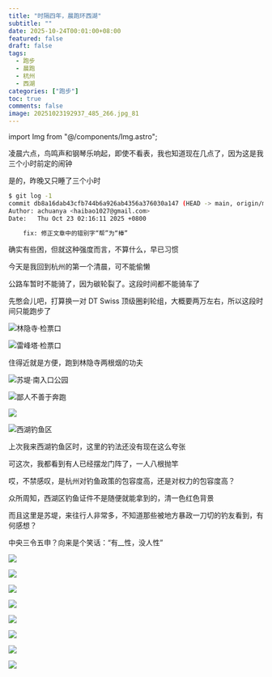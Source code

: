 ```yaml
---
title: "时隔四年，晨跑环西湖"
subtitle: ""
date: 2025-10-24T00:01:00+08:00
featured: false
draft: false
tags:
  - 跑步
  - 晨跑
  - 杭州
  - 西湖
categories: ["跑步"]
toc: true
comments: false
image: 20251023192937_485_266.jpg_81
---
```

import Img from "@/components/Img.astro";

凌晨六点，鸟鸣声和钢琴乐响起，即使不看表，我也知道现在几点了，因为这是我三个小时前定的闹钟

是的，昨晚又只睡了三个小时

```bash
$ git log -1
commit db8a16dab43cfb744b6a926ab4356a376030a147 (HEAD -> main, origin/main, origin/HEAD)
Author: achuanya <haibao1027@gmail.com>
Date:   Thu Oct 23 02:16:11 2025 +0800

    fix: 修正文章中的错别字“帮”为“棒”
```

确实有些困，但就这种强度而言，不算什么，早已习惯

今天是我回到杭州的第一个清晨，可不能偷懒

公路车暂时不能骑了，因为碳轮裂了。这段时间都不能骑车了

先憋会儿吧，打算换一对 DT Swiss 顶级圈刹轮组，大概要两万左右，所以这段时间只能跑步了

<Img
  src="20251023192813_480_266.jpg"
  alt="林隐寺·检票口"
/>

<Img
  src="20251023192849_481_266.jpg"
  alt="雷峰塔·检票口"
/>

住得近就是方便，跑到林隐寺两根烟的功夫

<Img
  src="20251023192916_482_266.jpg"
  alt="苏堤·南入口公园"
/>

<Img
  src="20251023192929_483_266.jpg"
  alt="鄙人不善于奔跑"
/>

<Img
  src="20251023192937_485_266.jpg"
  alt=" "
/>

<Img
  src="20251023192944_486_266.jpg"
  alt="西湖钓鱼区"
/>

上次我来西湖钓鱼区时，这里的钓法还没有现在这么夸张

可这次，我都看到有人已经摆龙门阵了，一人八根抛竿

哎，不禁感叹，是杭州对钓鱼政策的包容度高，还是对权力的包容度高？

众所周知，西湖区钓鱼证件不是随便就能拿到的，清一色红色背景

而且这里是苏堤，来往行人非常多，不知道那些被地方暴政一刀切的钓友看到，有何感想？

中央三令五申？向来是个笑话：“有__性，没人性”

<Img
  src="20251023192953_487_266.jpg"
  alt=" "
/>

<Img
  src="20251023193002_488_266.jpg"
  alt=" "
/>

<Img
  src="20251023193015_489_266.jpg"
  alt=" "
/>

<Img
  src="20251023193026_490_266.jpg"
  alt=" "
/>

<Img
  src="20251023193037_491_266.jpg"
  alt=" "
/>

<Img
  src="20251023193055_493_266.jpg"
  alt=" "
/>

<Img
  src="20251023193105_494_266.jpg"
  alt=" "
/>

<Img
  src="20251023193106_495_266.png"
  alt=" "
  exif={false}
/>